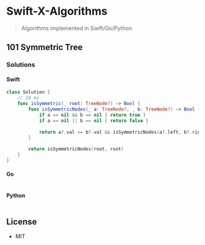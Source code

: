 # Swift-X-Algorithms

> Algorithms implemented in Swift/Go/Python.

## 101 Symmetric Tree

### Solutions

#### Swift

```Swift
class Solution {
    // 20 ms
    func isSymmetric(_ root: TreeNode?) -> Bool {
        func isSymmetricNodes(_ a: TreeNode?, _ b: TreeNode?) -> Bool {
            if a == nil && b == nil { return true }
            if a == nil || b == nil { return false }
            
            return a?.val == b?.val && isSymmetricNodes(a?.left, b?.right) && isSymmetricNodes(a?.right, b?.left)
        }
        
        return isSymmetricNodes(root, root)
    }
}
```

#### Go

```go
```

#### Python

```python
```

## License

- MIT
